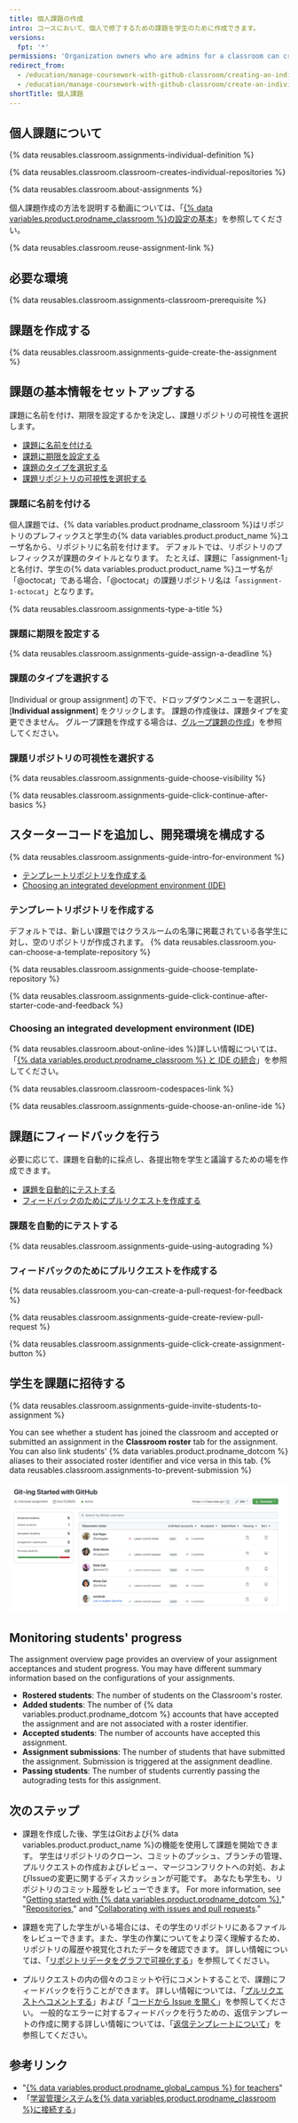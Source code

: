 ```yaml
---
title: 個人課題の作成
intro: コースにおいて、個人で修了するための課題を学生のために作成できます。
versions:
  fpt: '*'
permissions: 'Organization owners who are admins for a classroom can create and manage individual assignments for a classroom. {% data reusables.classroom.classroom-admins-link %}'
redirect_from:
  - /education/manage-coursework-with-github-classroom/creating-an-individual-assignment
  - /education/manage-coursework-with-github-classroom/create-an-individual-assignment
shortTitle: 個人課題
---
```


## 個人課題について

{% data reusables.classroom.assignments-individual-definition %}

{% data reusables.classroom.classroom-creates-individual-repositories %}

{% data reusables.classroom.about-assignments %}

個人課題作成の方法を説明する動画については、「[{% data variables.product.prodname_classroom %}の設定の基本](/education/manage-coursework-with-github-classroom/basics-of-setting-up-github-classroom)」を参照してください。

{% data reusables.classroom.reuse-assignment-link %}

## 必要な環境

{% data reusables.classroom.assignments-classroom-prerequisite %}

## 課題を作成する

{% data reusables.classroom.assignments-guide-create-the-assignment %}

## 課題の基本情報をセットアップする

課題に名前を付け、期限を設定するかを決定し、課題リポジトリの可視性を選択します。

- [課題に名前を付ける](#naming-an-assignment)
- [課題に期限を設定する](#assigning-a-deadline-for-an-assignment)
- [課題のタイプを選択する](#choosing-an-assignment-type)
- [課題リポジトリの可視性を選択する](#choosing-a-visibility-for-assignment-repositories)

### 課題に名前を付ける

個人課題では、{% data variables.product.prodname_classroom %}はリポジトリのプレフィックスと学生の{% data variables.product.product_name %}ユーザ名から、リポジトリに名前を付けます。 デフォルトでは、リポジトリのプレフィックスが課題のタイトルとなります。 たとえば、課題に「assignment-1」と名付け、学生の{% data variables.product.product_name %}ユーザ名が「@octocat」である場合、「@octocat」の課題リポジトリ名は「`assignment-1-octocat`」となります。

{% data reusables.classroom.assignments-type-a-title %}

### 課題に期限を設定する

{% data reusables.classroom.assignments-guide-assign-a-deadline %}

### 課題のタイプを選択する

[Individual or group assignment] の下で、ドロップダウンメニューを選択し、[**Individual assignment**] をクリックします。 課題の作成後は、課題タイプを変更できません。 グループ課題を作成する場合は、[グループ課題の作成](/education/manage-coursework-with-github-classroom/create-a-group-assignment)」を参照してください。

### 課題リポジトリの可視性を選択する

{% data reusables.classroom.assignments-guide-choose-visibility %}

{% data reusables.classroom.assignments-guide-click-continue-after-basics %}

## スターターコードを追加し、開発環境を構成する

{% data reusables.classroom.assignments-guide-intro-for-environment %}

- [テンプレートリポジトリを作成する](#choosing-a-template-repository)
- [Choosing an integrated development environment (IDE)](#choosing-an-integrated-development-environment-ide)

### テンプレートリポジトリを作成する

デフォルトでは、新しい課題ではクラスルームの名簿に掲載されている各学生に対し、空のリポジトリが作成されます。 {% data reusables.classroom.you-can-choose-a-template-repository %}

{% data reusables.classroom.assignments-guide-choose-template-repository %}

{% data reusables.classroom.assignments-guide-click-continue-after-starter-code-and-feedback %}

### Choosing an integrated development environment (IDE)

{% data reusables.classroom.about-online-ides %}詳しい情報については、「[{% data variables.product.prodname_classroom %} と IDE の統合](/education/manage-coursework-with-github-classroom/integrate-github-classroom-with-an-ide)」を参照してください。

{% data reusables.classroom.classroom-codespaces-link %}

{% data reusables.classroom.assignments-guide-choose-an-online-ide %}

## 課題にフィードバックを行う

必要に応じて、課題を自動的に採点し、各提出物を学生と議論するための場を作成できます。

- [課題を自動的にテストする](#testing-assignments-automatically)
- [フィードバックのためにプルリクエストを作成する](#creating-a-pull-request-for-feedback)

### 課題を自動的にテストする

{% data reusables.classroom.assignments-guide-using-autograding %}

### フィードバックのためにプルリクエストを作成する

{% data reusables.classroom.you-can-create-a-pull-request-for-feedback %}

{% data reusables.classroom.assignments-guide-create-review-pull-request %}

{% data reusables.classroom.assignments-guide-click-create-assignment-button %}

## 学生を課題に招待する

{% data reusables.classroom.assignments-guide-invite-students-to-assignment %}

You can see whether a student has joined the classroom and accepted or submitted an assignment in the **Classroom roster** tab for the assignment. You can also link students' {% data variables.product.prodname_dotcom %} aliases to their associated roster identifier and vice versa in this tab. {% data reusables.classroom.assignments-to-prevent-submission %}

<div class="procedural-image-wrapper">
  <img alt="個人課題" class="procedural-image-wrapper" src="/assets/images/help/classroom/assignment-individual-hero.png">
</div>

## Monitoring students' progress
The assignment overview page provides an overview of your assignment acceptances and student progress. You may have different summary information based on the configurations of your assignments.

- **Rostered students**: The number of students on the Classroom's roster.
- **Added students**: The number of {% data variables.product.prodname_dotcom %} accounts that have accepted the assignment and are not associated with a roster identifier.
-  **Accepted students**: The number of accounts have accepted this assignment.
-  **Assignment submissions**: The number of students that have submitted the assignment. Submission is triggered at the assignment deadline.
-  **Passing students**: The number of students currently passing the autograding tests for this assignment.

## 次のステップ

- 課題を作成した後、学生はGitおよび{% data variables.product.product_name %}の機能を使用して課題を開始できます。 学生はリポジトリのクローン、コミットのプッシュ、ブランチの管理、プルリクエストの作成およびレビュー、マージコンフリクトへの対処、およびIssueの変更に関するディスカッションが可能です。 あなたも学生も、リポジトリのコミット履歴をレビューできます。 For more information, see "[Getting started with {% data variables.product.prodname_dotcom %}](/github/getting-started-with-github)," "[Repositories](/repositories)," and "[Collaborating with issues and pull requests](/github/collaborating-with-issues-and-pull-requests)."

- 課題を完了した学生がいる場合には、その学生のリポジトリにあるファイルをレビューできます。また、学生の作業についてをより深く理解するため、リポジトリの履歴や視覚化されたデータを確認できます。 詳しい情報については、「[リポジトリデータをグラフで可視化する](/github/visualizing-repository-data-with-graphs)」を参照してください。

- プルリクエストの内の個々のコミットや行にコメントすることで、課題にフィードバックを行うことができます。 詳しい情報については、「[プルリクエストへコメントする](/pull-requests/collaborating-with-pull-requests/reviewing-changes-in-pull-requests/commenting-on-a-pull-request)」および「[コードから Issue を開く](/github/managing-your-work-on-github/opening-an-issue-from-code)」を参照してください。 一般的なエラーに対するフィードバックを行うための、返信テンプレートの作成に関する詳しい情報については、「[返信テンプレートについて](/github/writing-on-github/about-saved-replies)」を参照してください。

## 参考リンク

- "[{% data variables.product.prodname_global_campus %} for teachers](/education/explore-the-benefits-of-teaching-and-learning-with-github-education/github-global-campus-for-teachers)"
- 「[学習管理システムを{% data variables.product.prodname_classroom %}に接続する](/education/manage-coursework-with-github-classroom/connect-a-learning-management-system-to-github-classroom)」
